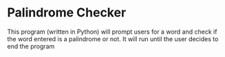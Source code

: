 # Palindrome Checker
This program (written in Python) will prompt users for a word and check if the word entered is a palindrome or not. 
It will run until the user decides to end the program
